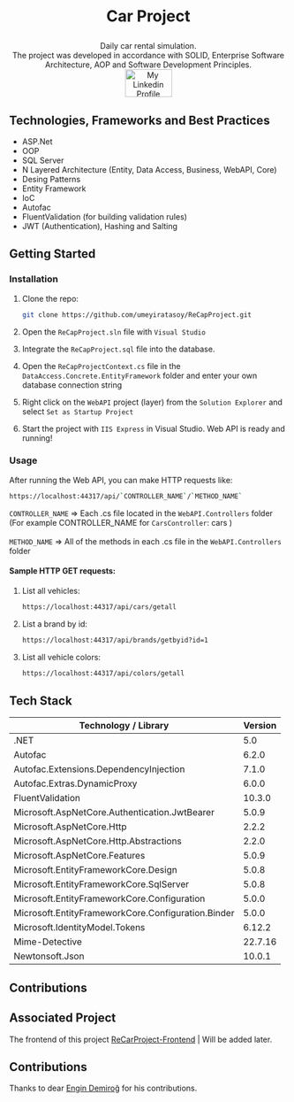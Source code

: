 # <p align="center">Car Project</p>
<div align="center">Daily car rental simulation. </br>
The project was developed in accordance with SOLID, Enterprise Software Architecture, AOP and Software Development Principles. </div>

<div align="center">
   <a href = "https://www.linkedin.com/in/umeyir-atasoy/"><img  src = "https://marka-logo.com/wp-content/uploads/2020/04/Linkedin-Logo.png" width = "85" height = "50" alt = "My Linkedin Profile"/></a>
</div>



## Technologies, Frameworks and Best Practices

  * ASP.Net 
  * OOP
  * SQL Server
  * N Layered Architecture (Entity, Data Access, Business, WebAPI, Core)
  * Desing Patterns
  * Entity Framework 
  * IoC
  * Autofac
  * FluentValidation (for building validation rules)
  * JWT (Authentication), Hashing and Salting

## Getting Started

### Installation

1. Clone the repo:

   ```sh
   git clone https://github.com/umeyiratasoy/ReCapProject.git
   ```
2. Open the `ReCapProject.sln` file with `Visual Studio`
3. Integrate the `ReCapProject.sql` file into the database.
4. Open the `ReCapProjectContext.cs` file in the `DataAccess.Concrete.EntityFramework` folder and enter your own database connection string

   
5. Right click on the `WebAPI` project (layer) from the `Solution Explorer` and select `Set as Startup Project` 
6. Start the project with `IIS Express` in Visual Studio. Web API is ready and running!

### Usage
 
After running the Web API, you can make HTTP requests like:
   
   ```sh
   https://localhost:44317/api/`CONTROLLER_NAME`/`METHOD_NAME`
   ```
 
   `CONTROLLER_NAME` => Each .cs file located in the `WebAPI.Controllers` folder (For example CONTROLLER_NAME for `CarsController`: cars )
   <br><br>
   `METHOD_NAME` => All of the methods in each .cs file in the `WebAPI.Controllers` folder
 
#### Sample HTTP GET requests:

1. List all vehicles:
   ```sh
   https://localhost:44317/api/cars/getall
   ```
2. List a brand by id:
   ```sh
   https://localhost:44317/api/brands/getbyid?id=1
   ```
3. List all vehicle colors:
   ```sh
   https://localhost:44317/api/colors/getall
   ```

## Tech Stack
| Technology / Library | Version |
| ------------- | ------------- |
| .NET | 5.0 |
| Autofac | 6.2.0 |
| Autofac.Extensions.DependencyInjection | 7.1.0 |
| Autofac.Extras.DynamicProxy | 6.0.0 |
| FluentValidation | 10.3.0 |
| Microsoft.AspNetCore.Authentication.JwtBearer | 5.0.9 |
| Microsoft.AspNetCore.Http | 2.2.2 |
| Microsoft.AspNetCore.Http.Abstractions | 2.2.0 |
| Microsoft.AspNetCore.Features | 5.0.9 |
| Microsoft.EntityFrameworkCore.Design | 5.0.8 |
| Microsoft.EntityFrameworkCore.SqlServer | 5.0.8 |
| Microsoft.EntityFrameworkCore.Configuration | 5.0.0 |
| Microsoft.EntityFrameworkCore.Configuration.Binder | 5.0.0 |
| Microsoft.IdentityModel.Tokens | 6.12.2 |
| Mime-Detective | 22.7.16 |
| Newtonsoft.Json | 10.0.1 |

## Contributions

## Associated Project

The frontend of this project [ReCarProject-Frontend](#) | Will be added later.

## Contributions

Thanks to dear [Engin Demiroğ](https://github.com/engindemirog) for his contributions.
